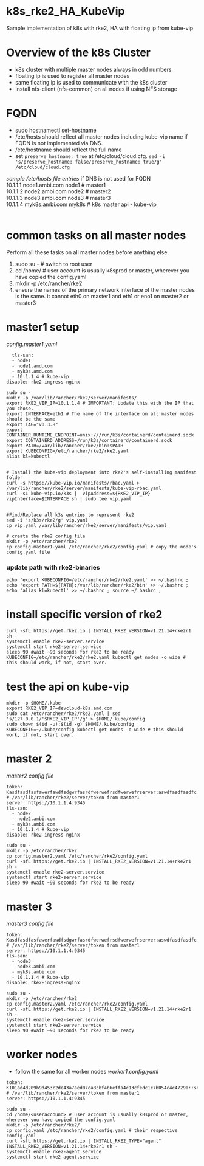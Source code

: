 # k8s_rke2_HA_KubeVip
Sample implementation of k8s with rke2, HA with floating ip from kube-vip
# Overview of the k8s Cluster
- k8s cluster with multiple master nodes always in odd numbers
- floating ip is used to register all master nodes
- same floating ip is used to communicate with the k8s cluster
- Install nfs-client (nfs-common) on all nodes if using NFS storage

# FQDN
- sudo hostnamectl set-hostname <name>
- /etc/hosts should reflect all master nodes including kube-vip name if FQDN is not implemented via DNS. 
- /etc/hostname should reflect the full name
- set `preserve_hostname: true` at /etc/cloud/cloud.cfg. `sed -i 's/preserve_hostname: false/preserve_hostname: true/g' /etc/cloud/cloud.cfg`

*sample /etc/hosts file entries* if DNS is not used for FQDN <br>
10.1.1.1 node1.ambi.com node1 # master1 <br>
10.1.1.2 node2.ambi.com node2 # master2 <br>
10.1.1.3 node3.ambi.com node3 # master3 <br>
10.1.1.4 myk8s.ambi.com myk8s # k8s master api - kube-vip <br>
<br>

# common tasks on all master nodes
Perform all these tasks on all master nodes before anything else.
1. sudo su - # switch to root user
2. cd /home/<useraccound> # user account is usually k8sprod or master, wherever you have copied the config.yaml
3. mkdir -p /etc/rancher/rke2
4. ensure the names of the primary network interface of the master nodes is the same. it cannot eth0 on master1 and eth1 or eno1 on master2 or master3

# master1 setup
*config.master1.yaml*
```
  tls-san:
  - node1
  - node1.amd.com
  - myk8s.amd.com
  - 10.1.1.4 # kube-vip
disable: rke2-ingress-nginx
```

```
sudo su -
mkdir -p /var/lib/rancher/rke2/server/manifests/
export RKE2_VIP_IP=10.1.1.4 # IMPORTANT: Update this with the IP that you chose.
export INTERFACE=eth1 # The name of the interface on all master nodes should be the same
export TAG="v0.3.8"
export CONTAINER_RUNTIME_ENDPOINT=unix:///run/k3s/containerd/containerd.sock
export CONTAINERD_ADDRESS=/run/k3s/containerd/containerd.sock
export PATH=/var/lib/rancher/rke2/bin:$PATH
export KUBECONFIG=/etc/rancher/rke2/rke2.yaml
alias kl=kubectl


# Install the kube-vip deployment into rke2's self-installing manifest folder
curl -s https://kube-vip.io/manifests/rbac.yaml > /var/lib/rancher/rke2/server/manifests/kube-vip-rbac.yaml
curl -sL kube-vip.io/k3s |  vipAddress=${RKE2_VIP_IP} vipInterface=$INTERFACE sh | sudo tee vip.yaml


#Find/Replace all k3s entries to represent rke2
sed -i 's/k3s/rke2/g' vip.yaml
cp vip.yaml /var/lib/rancher/rke2/server/manifests/vip.yaml

# create the rke2 config file
mkdir -p /etc/rancher/rke2
cp config.master1.yaml /etc/rancher/rke2/config.yaml # copy the node's config.yaml file
```

### update path with rke2-binaries
```
echo 'export KUBECONFIG=/etc/rancher/rke2/rke2.yaml' >> ~/.bashrc ; echo 'export PATH=${PATH}:/var/lib/rancher/rke2/bin' >> ~/.bashrc ; echo 'alias kl=kubectl' >> ~/.bashrc ; source ~/.bashrc ;
```

# install specific version of rke2
```
curl -sfL https://get.rke2.io | INSTALL_RKE2_VERSION=v1.21.14+rke2r1 sh -
systemctl enable rke2-server.service
systemctl start rke2-server.service
sleep 90 #wait ~90 seconds for rke2 to be ready
KUBECONFIG=/etc/rancher/rke2/rke2.yaml kubectl get nodes -o wide # this should work, if not, start over.
```

# test the api on kube-vip
```
mkdir -p $HOME/.kube
export RKE2_VIP_IP=devcloud-k8s.amd.com
sudo cat /etc/rancher/rke2/rke2.yaml | sed 's/127.0.0.1/'$RKE2_VIP_IP'/g' > $HOME/.kube/config
sudo chown $(id -u):$(id -g) $HOME/.kube/config
KUBECONFIG=~/.kube/config kubectl get nodes -o wide # this should work, if not, start over.
```

# master 2
*master2 config file*
```
token: Kasdfasdfasfawerfawdfsdgwrfasrdfwerwefrsdfwerwefrserver:aswdfasdfasdfc # /var/lib/rancher/rke2/server/token from master1
server: https://10.1.1.4:9345
tls-san:
  - node2
  - node2.ambi.com
  - myk8s.ambi.com
  - 10.1.1.4 # kube-vip
disable: rke2-ingress-nginx
```

```
sudo su -
mkdir -p /etc/rancher/rke2
cp config.master2.yaml /etc/rancher/rke2/config.yaml
curl -sfL https://get.rke2.io | INSTALL_RKE2_VERSION=v1.21.14+rke2r1 sh -
systemctl enable rke2-server.service
systemctl start rke2-server.service
sleep 90 #wait ~90 seconds for rke2 to be ready
```

# master 3
*master3 config file*
```
token: Kasdfasdfasfawerfawdfsdgwrfasrdfwerwefrsdfwerwefrserver:aswdfasdfasdfc # /var/lib/rancher/rke2/server/token from master1
server: https://10.1.1.4:9345
tls-san:
  - node3
  - node3.ambi.com
  - myk8s.ambi.com
  - 10.1.1.4 # kube-vip
disable: rke2-ingress-nginx
```

```
sudo su -
mkdir -p /etc/rancher/rke2
cp config.master2.yaml /etc/rancher/rke2/config.yaml
curl -sfL https://get.rke2.io | INSTALL_RKE2_VERSION=v1.21.14+rke2r1 sh -
systemctl enable rke2-server.service
systemctl start rke2-server.service
sleep 90 #wait ~90 seconds for rke2 to be ready
```

# worker nodes
- follow the same for all worker nodes
*worker1.config.yaml*
```
token: K101ad4d209b9d453c2de43a7aed07ca8cbf4b6effa4c13cfedc1c7b054c4c4729a::server:e20bdc7a1789d576a1334fee0d65df6b # /var/lib/rancher/rke2/server/token from master1
server: https://10.1.1.4:9345
```

```
sudo su -
cd /home/<useraccound> # user account is usually k8sprod or master, wherever you have copied the config.yaml
mkdir -p /etc/rancher/rke2/
cp config.yaml /etc/rancher/rke2/config.yaml # their respective config.yaml
curl -sfL https://get.rke2.io | INSTALL_RKE2_TYPE="agent" INSTALL_RKE2_VERSION=v1.21.14+rke2r1 sh -
systemctl enable rke2-agent.service
systemctl start rke2-agent.service
```
